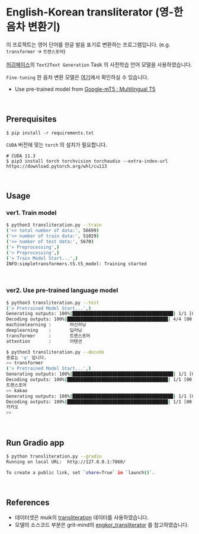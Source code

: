 # English-Korean transliterator (영-한 음차 변환기)
이 프로젝트는 영어 단어를 한글 발음 표기로 변환하는 프로그램입니다. (e.g. ```transformer``` &rarr; ```트랜스포머```)  
<br>
[허깅페이스](https://huggingface.co/models?pipeline_tag=text2text-generation&sort=downloads)의 ```Text2Text Generation``` Task 의 사전학습 언어 모델을 사용하였습니다.

```Fine-tuning``` 한 음차 변환 모델은 [여기](https://huggingface.co/eunsour/en-ko-transliterator)에서 확인하실 수 있습니다.

- Use pre-trained model from [Google-mT5 : Multilingual T5](https://huggingface.co/google/mt5-base)

<br>

## Prerequisites
```
$ pip install -r requirements.txt
```
`CUDA` 버전에 맞는 `torch` 의 설치가 필요합니다.
```
# CUDA 11.3
$ pip3 install torch torchvision torchaudio --extra-index-url https://download.pytorch.org/whl/cu113
```

<br>

## Usage
### ver1. Train model
```bash
$ python3 transliteration.py --train
('>> total number of data:', 56699)
('>> number of train data:', 51029)
('>> number of test data:', 5670)
('> Preprocessing',)
('> Preprocessing',)
('> Train Model Start...',)
INFO:simpletransformers.t5.t5_model: Training started
```
<br>

### ver2. Use pre-trained language model
```bash
$ python3 transliteration.py --test
('> Pretrained Model Start...',)
Generating outputs: 100%|██████████████████████████████████████| 1/1 [00:00<00:00, 10.93it/s]
Decoding outputs: 100%|██████████████████████████████████████| 4/4 [00:00<00:00,  6.20it/s]
machinelearning :       머신러닝
deeplearning    :       딥러닝
transformer     :       트랜스포머
attention       :       어텐션
```


```bash
$ python3 transliteration.py --decode
종료는 'q' 입니다.
>> transformer
('> Pretrained Model Start...',)
Generating outputs: 100%|██████████████████████████████████████| 1/1 [00:00<00:00, 10.81it/s]
Decoding outputs: 100%|██████████████████████████████████████| 1/1 [00:00<00:00,  1.47it/s]
트랜스포머
>> kakao
Generating outputs: 100%|██████████████████████████████████████| 1/1 [00:00<00:00, 9.71it/s]
Decoding outputs: 100%|██████████████████████████████████████| 1/1 [00:00<00:00,  5.78it/s]
카카오
>>
```
<br>

## Run Gradio app
```bash
$ python transliteration.py --gradio
Running on local URL:  http://127.0.0.1:7860/

To create a public link, set `share=True` in `launch()`.
```
<br>

## References
- 데이터셋은 muik의 [transliteration](https://github.com/muik/transliteration) 데이터를 사용하였습니다. 
- 모델의 소스코드 부분은 grit-mind의 [engkor_transliterator](https://github.com/gritmind/engkor_transliterator) 를 참고하였습니다.
